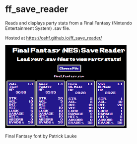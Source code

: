 # ff_save_reader
Reads and displays party stats from a Final Fantasy (Nintendo Entertainment System) .sav file.

Hosted at https://oshf.github.io/ff_save_reader/

![Screenshot](screenshot.png)

Final Fantasy font by Patrick Lauke
